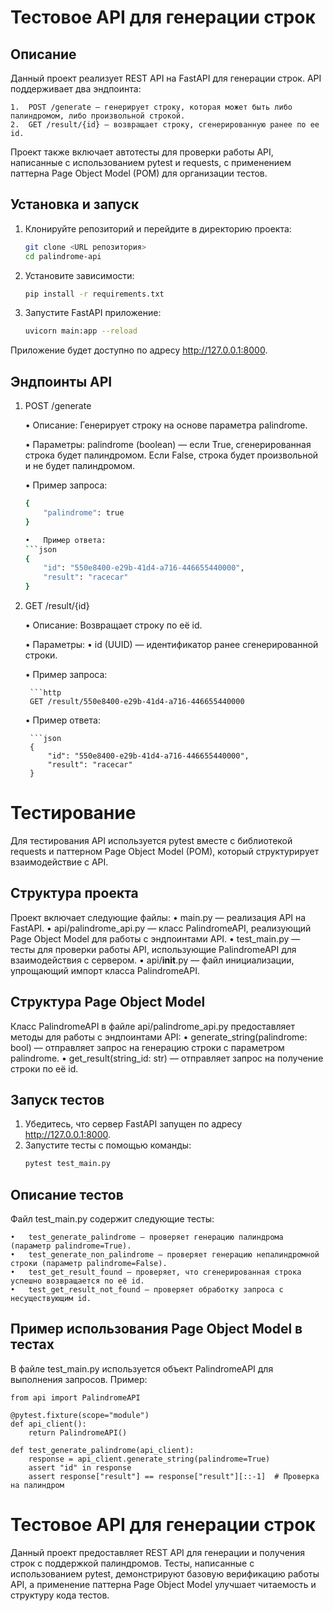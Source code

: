 # Тестовое API для генерации строк

## Описание

Данный проект реализует REST API на FastAPI для генерации строк. API поддерживает два эндпоинта:

	1.	POST /generate — генерирует строку, которая может быть либо палиндромом, либо произвольной строкой.
	2.	GET /result/{id} — возвращает строку, сгенерированную ранее по ее id.

Проект также включает автотесты для проверки работы API, написанные с использованием pytest и requests, с применением паттерна Page Object Model (POM) для организации тестов.

## Установка и запуск

1. Клонируйте репозиторий и перейдите в директорию проекта:
   ```bash
   git clone <URL репозитория>
   cd palindrome-api

2. Установите зависимости:
   ```bash
   pip install -r requirements.txt

3. Запустите FastAPI приложение:
   ```bash
   uvicorn main:app --reload

Приложение будет доступно по адресу http://127.0.0.1:8000.

## Эндпоинты API

1. POST /generate

 	•	Описание: Генерирует строку на основе параметра palindrome.

 	•	Параметры: palindrome (boolean) — если True, сгенерированная строка будет палиндромом. Если False, строка будет произвольной и не будет палиндромом.
	
 	•	Пример запроса:
 	```bash
	{
		"palindrome": true
   	}

 	•	Пример ответа:
	```json
   	{
		"id": "550e8400-e29b-41d4-a716-446655440000",
		"result": "racecar"
	}

2. GET /result/{id}

 	•	Описание: Возвращает строку по её id.

	•	Параметры:
	•	    id (UUID) — идентификатор ранее сгенерированной строки.

 	•	Пример запроса:

		```http
		GET /result/550e8400-e29b-41d4-a716-446655440000

 	•	Пример ответа:

	 	```json
	 	{
		    "id": "550e8400-e29b-41d4-a716-446655440000",
		    "result": "racecar"
		}

# Тестирование 

Для тестирования API используется pytest вместе с библиотекой requests и паттерном Page Object Model (POM), который структурирует взаимодействие с API.

## Структура проекта

Проект включает следующие файлы:
	•	main.py — реализация API на FastAPI.
	•	api/palindrome_api.py — класс PalindromeAPI, реализующий Page Object Model для работы с эндпоинтами API.
	•	test_main.py — тесты для проверки работы API, использующие PalindromeAPI для взаимодействия с сервером.
	•	api/__init__.py — файл инициализации, упрощающий импорт класса PalindromeAPI.

## Структура Page Object Model

Класс PalindromeAPI в файле api/palindrome_api.py предоставляет методы для работы с эндпоинтами API:
	•	generate_string(palindrome: bool) — отправляет запрос на генерацию строки с параметром palindrome.
	•	get_result(string_id: str) — отправляет запрос на получение строки по её id.

## Запуск тестов

1.	Убедитесь, что сервер FastAPI запущен по адресу http://127.0.0.1:8000.
2.	Запустите тесты с помощью команды:
	   ```bash
	   pytest test_main.py

## Описание тестов

Файл test_main.py содержит следующие тесты:

	•	test_generate_palindrome — проверяет генерацию палиндрома (параметр palindrome=True).
	•	test_generate_non_palindrome — проверяет генерацию непалиндромной строки (параметр palindrome=False).
	•	test_get_result_found — проверяет, что сгенерированная строка успешно возвращается по её id.
	•	test_get_result_not_found — проверяет обработку запроса с несуществующим id.

## Пример использования Page Object Model в тестах

В файле test_main.py используется объект PalindromeAPI для выполнения запросов. Пример:

	from api import PalindromeAPI
	
	@pytest.fixture(scope="module")
	def api_client():
	    return PalindromeAPI()
	
	def test_generate_palindrome(api_client):
	    response = api_client.generate_string(palindrome=True)
	    assert "id" in response
	    assert response["result"] == response["result"][::-1]  # Проверка на палиндром


# Тестовое API для генерации строк

Данный проект предоставляет REST API для генерации и получения строк с поддержкой палиндромов. Тесты, написанные с использованием pytest, демонстрируют базовую верификацию работы API, а применение паттерна Page Object Model улучшает читаемость и структуру кода тестов.
